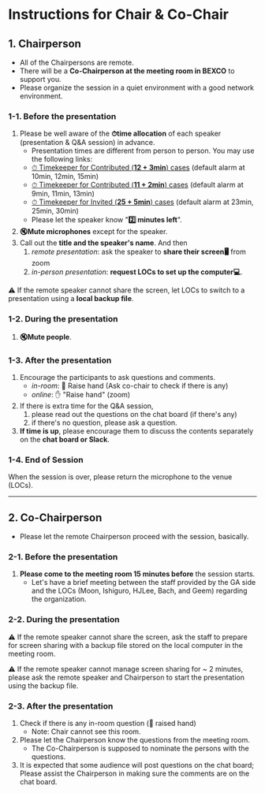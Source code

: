 # Instructions for Chair & Co-Chair

## 1. Chairperson
* All of the Chairpersons are remote. 
* There will be a **Co-Chairperson at the meeting room in BEXCO** to support you. 
* Please organize the session in a quiet environment with a good network environment.

### 1-1. Before the presentation
1. Please be well aware of the **⏱time allocation** of each speaker (presentation & Q&A session) in advance. 
    - Presentation times are different from person to person. You may use the following links:
    - [⏱ Timekeeper for Contributed (**12 + 3min**) cases](https://maruta.github.io/timekeeper/#t1=10:00&t2=12:00&t3=15:00&m=12%20min%20TALK%20%2B%203%20min%20Q%26amp%3BA) (default alarm at 10min, 12min, 15min)
    - [⏱ Timekeeper for Contributed (**11 + 2min**) cases](https://maruta.github.io/timekeeper/#t1=9:00&t2=11:00&t3=13:00&m=11%20min%20TALK%20%2B%202%20min%20Q%26amp%3BA) (default alarm at 9min, 11min, 13min)
    - [⏱ Timekeeper for Invited (**25 + 5min**) cases](https://maruta.github.io/timekeeper/#t1=23:00&t2=25:00&t3=30:00&m=12%20min%20TALK%20%2B%203%20min%20Q%26amp%3BA) (default alarm at 23min, 25min, 30min)
    - Please let the speaker know "**2️⃣ minutes left**". 
4. **🔇Mute microphones** except for the speaker.
5. Call out the **title and the speaker's name**. And then 
    1. *remote presentation*: ask the speaker to **share their screen🖥** from zoom
    1. *in-person presentation*: **request LOCs to set up the computer💻**.

⚠️ If the remote speaker cannot share the screen, let LOCs to switch to a presentation using a **local backup file**.

### 1-2. During the presentation
1. **🔇Mute people**.

### 1-3. After the presentation
1. Encourage the participants to ask questions and comments. 
    - _in-room_: 🙋 Raise hand (Ask co-chair to check if there is any)
    - _online_: ✋ "Raise hand" (zoom)
2. If there is extra time for the Q&A session, 
    1. please read out the questions on the chat board (if there's any)
    2. if there's no question, please ask a question. 
3. **If time is up**, please encourage them to discuss the contents separately on the **chat board or Slack**.

### 1-4. End of Session 
When the session is over, please return the microphone to the venue (LOCs).

-----

## 2. Co-Chairperson
* Please let the remote Chairperson proceed with the session, basically.
 
### 2-1. Before the presentation
1. **Please come to the meeting room 15 minutes before** the session starts. 
    - Let's have a brief meeting between the staff provided by the GA side and the LOCs (Moon, Ishiguro, HJLee, Bach, and Geem) regarding the organization. 

### 2-2. During the presentation
⚠️ If the remote speaker cannot share the screen, ask the staff to prepare for screen sharing with a backup file stored on the local computer in the meeting room. 

⚠️ If the remote speaker cannot manage screen sharing for ~ 2 minutes, please ask the remote speaker and Chairperson to start the presentation using the backup file.


### 2-3. After the presentation
1. Check if there is any in-room question (🙋 raised hand)
    - Note: Chair cannot see this room.
2. Please let the Chairperson know the questions from the meeting room. 
    - The Co-Chairperson is supposed to nominate the persons with the questions.
3. It is expected that some audience will post questions on the chat board; Please assist the Chairperson in making sure the comments are on the chat board.
